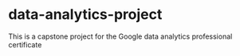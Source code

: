 # data-analytics-project
This is a capstone project for the Google data analytics professional certificate
